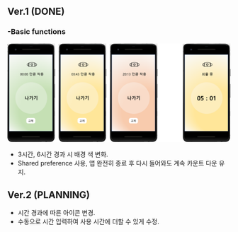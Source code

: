 ## Ver.1 (DONE)
### -Basic functions
![화면 구성](images/app_design.png)
- 3시간, 6시간 경과 시 배경 색 변화.
- Shared preference 사용, 앱 완전히 종료 후 다시 들어와도 계속 카운트 다운 유지.

## Ver.2 (PLANNING)
- 시간 경과에 따른 아이콘 변경.
- 수동으로 시간 입력하여 사용 시간에 더할 수 있게 수정.
